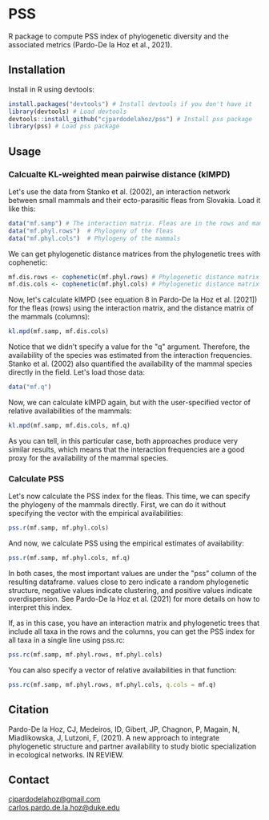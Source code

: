 # PSS
R package to compute PSS index of phylogenetic diversity and the associated metrics (Pardo-De la Hoz et al., 2021).

## Installation
Install in R using devtools:

```R
install.packages("devtools") # Install devtools if you don't have it
library(devtools) # Load devtools
devtools::install_github("cjpardodelahoz/pss") # Install pss package
library(pss) # Load pss package
```

## Usage

### Calcualte KL-weighted mean pairwise distance (klMPD)

Let's use the data from Stanko et al. (2002), an interaction network between small mammals and their ecto-parasitic fleas from Slovakia. Load it like this:

```R
data("mf.samp") # The interaction matrix. Fleas are in the rows and mammals in the columns
data("mf.phyl.rows")  # Phylogeny of the fleas
data("mf.phyl.cols")  # Phylogeny of the mammals
```
We can get phylogenetic distance matrices from the phylogenetic trees with cophenetic:

```R
mf.dis.rows <- cophenetic(mf.phyl.rows) # Phylogenetic distance matrix of fleas
mf.dis.cols <- cophenetic(mf.phyl.cols) # Phylogenetic distance matrix of the mammals
```

Now, let's calculate klMPD (see equation 8 in Pardo-De la Hoz et al. [2021]) for the fleas (rows) using the interaction matrix, and the distance matrix of the mammals (columns):

```R
kl.mpd(mf.samp, mf.dis.cols)
```

Notice that we didn't specify a value for the "q" argument. Therefore, the availability of the species was estimated from the interaction frequencies. Stanko et al. (2002) also quantified the availability of the mammal species directly in the field. Let's load those data:

```R
data("mf.q")
```

Now, we can calculate klMPD again, but with the user-specified vector of relative availabilities of the mammals:

```R
kl.mpd(mf.samp, mf.dis.cols, mf.q)
````

As you can tell, in this particular case, both approaches produce very similar results, which means that the interaction frequencies are a good proxy for the availability of the mammal species.

### Calculate PSS

Let's now calculate the PSS index for the fleas. This time, we can specify the phylogeny of the mammals directly. First, we can do it without specifying the vector with the empirical availabilities:

```R
pss.r(mf.samp, mf.phyl.cols)
```

And now, we calculate PSS using the empirical estimates of availability:

```R
pss.r(mf.samp, mf.phyl.cols, mf.q)
```
In both cases, the most important values are under the "pss" column of the resulting dataframe. values close to zero indicate a random phylogenetic structure, negative values indicate clustering, and positive values indicate overdispersion. See Pardo-De la Hoz et al. (2021) for more details on how to interpret this index.

If, as in this case, you have an interaction matrix and phylogenetic trees that include all taxa in the rows and the columns, you can get the PSS index for all taxa in a single line using pss.rc:

```R
pss.rc(mf.samp, mf.phyl.rows, mf.phyl.cols)
```

You can also specify a vector of relative availabilities in that function:

```R
pss.rc(mf.samp, mf.phyl.rows, mf.phyl.cols, q.cols = mf.q)
```

## Citation
Pardo-De la Hoz, CJ, Medeiros, ID, Gibert, JP, Chagnon, P, Magain, N, Miadlikowska, J, Lutzoni, F, (2021). A new approach to integrate phylogenetic structure and partner availability to study biotic specialization in ecological networks. IN REVIEW.

## Contact
cjpardodelahoz@gmail.com\
carlos.pardo.de.la.hoz@duke.edu
